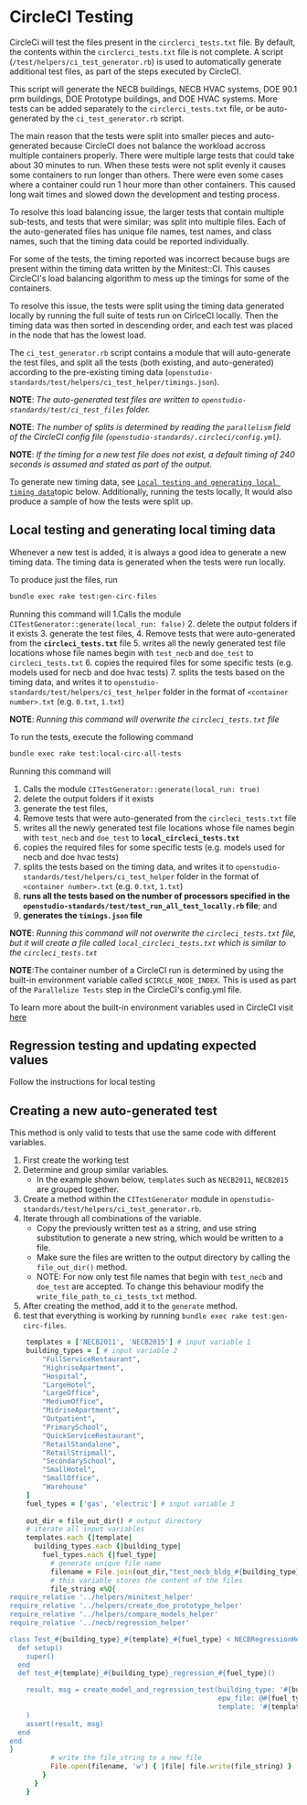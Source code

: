 # CircleCI Testing

CircleCi will test the files present in the `circlerci_tests.txt` file. By default, the contents within the `circlerci_tests.txt` file is not complete. A script (`/test/helpers/ci_test_generator.rb`) is used to automatically generate additional test files, as part of the steps executed by CircleCI. 

This script will generate the NECB buildings, NECB HVAC systems, DOE 90.1 prm buildings, DOE Prototype buildings, and DOE HVAC systems. More tests can be added separately to the `circlerci_tests.txt` file, or be auto-generated by the `ci_test_generator.rb` script. 

The main reason that the tests were split into smaller pieces and auto-generated because CircleCI does not balance the workload accross multiple containers properly. There were multiple large tests that could take about 30 minutes to run. When these tests were not split evenly it causes some containers to run longer than others. There were even some cases where a container could run 1 hour more than other containers. This caused long wait times and slowed down the development and testing process.

To resolve this load balancing issue, the larger tests that contain multiple sub-tests, and tests that were similar; was split into multiple files. Each of the auto-generated files has unique file names, test names, and class names, such that the timing data could be reported individually.

For some of the tests, the timing reported was incorrect because bugs are present within the timing data written by the Minitest::CI. This causes CircleCI's load balancing algorithm to mess up the timings for some of the containers. 

To resolve this issue, the tests were split using the timing data generated locally by running the full suite of tests run on CirlceCI locally. Then the timing data was then sorted in descending order, and each test was placed in the node that has the lowest load. 

The `ci_test_generator.rb` script contains a module that will auto-generate the test files, and split all the tests (both existing, and auto-generated) according to the pre-existing timing data (`openstudio-standards/test/helpers/ci_test_helper/timings.json`). 

__**NOTE**__: _The auto-generated test files are written to `openstudio-standards/test/ci_test_files` folder._

__**NOTE**__: _The number of splits is determined by reading the `parallelism` field of the CircleCI config file (`openstudio-standards/.circleci/config.yml`)._

__**NOTE**__: _If the timing for a new test file does not exist, a default timing of 240 seconds is assumed and stated as part of the output._

To generate new timing data, see [`Local testing and generating local timing data`](#local-testing-and-generating-local-timing-data)topic below. Additionally, running the tests locally, It would also produce a sample of how the tests were split up.


## Local testing and generating local timing data
Whenever a new test is added, it is always a good idea to generate a new timing data. The timing data is generated when the tests were run locally.

To produce just the files, run 
```bash
bundle exec rake test:gen-circ-files
```
Running this command will
1.Calls the module `CITestGenerator::generate(local_run: false)`
2. delete the output folders if it exists
3. generate the test files, 
4. Remove tests that were auto-generated from the __**`circleci_tests.txt`**__ file
5. writes all the newly generated test file locations whose file names begin with `test_necb` and `doe_test` to `circleci_tests.txt`
6. copies the required files for some specific tests (e.g. models used for necb and doe hvac tests)
7. splits the tests based on the timing data, and writes it to `openstudio-standards/test/helpers/ci_test_helper` folder in the format of `<container number>.txt` (e.g. `0.txt`, `1.txt`)

__**NOTE**__: _Running this command will overwrite the `circleci_tests.txt` file_

To run the tests, execute the following command
```bash
bundle exec rake test:local-circ-all-tests
```

Running this command will 
1. Calls the module `CITestGenerator::generate(local_run: true)`
2. delete the output folders if it exists
3. generate the test files, 
4. Remove tests that were auto-generated from the `circleci_tests.txt` file
5. writes all the newly generated test file locations whose file names begin with `test_necb` and `doe_test` to __**`local_circleci_tests.txt`**__
6. copies the required files for some specific tests (e.g. models used for necb and doe hvac tests)
7. splits the tests based on the timing data, and writes it to `openstudio-standards/test/helpers/ci_test_helper` folder in the format of `<container number>.txt` (e.g. `0.txt`, `1.txt`)
8. __runs all the tests based on the number of processors specified in the `openstudio-standards/test/test_run_all_test_locally.rb` file__; and
9. __generates the `timings.json` file__

__**NOTE**__: _Running this command will not overwrite the `circleci_tests.txt` file, but it will create a file called `local_circleci_tests.txt` which is similar to the `circleci_tests.txt`_

__**NOTE**__:The container number of a CircleCI run is determined by using the built-in environment variable called `$CIRCLE_NODE_INDEX`. This is used as part of the `Parallelize Tests` step in the CircleCI's config.yml file.

To learn more about the built-in environment variables used in CircleCI visit [here](https://circleci.com/docs/2.0/env-vars/#built-in-environment-variables)

## Regression testing and updating expected values
Follow the instructions for local testing

## Creating a new auto-generated test
This method is only valid to tests that use the same code with different variables.

1. First create the working test
2. Determine and group similar variables. 
    + In the example shown below, `templates` such as `NECB2011`, `NECB2015` are grouped together.
3. Create a method within the `CITestGenerator` module in `openstudio-standards/test/helpers/ci_test_generator.rb`.
4. Iterate through all combinations of the variable.
    + Copy the previously written test as a string, and use string substitution to generate a new string, which would be written to a file.
    + Make sure the files are written to the output directory by calling the `file_out_dir()` method.
    + NOTE: For now only test file names that begin with `test_necb` and `doe_test` are accepted. To change this behaviour modify the `write_file_path_to_ci_tests_txt` method.
5. After creating the method, add it to the `generate` method.
6. test that everything is working by running `bundle exec rake test:gen-circ-files`.

```ruby
    templates = ['NECB2011', 'NECB2015'] # input variable 1
    building_types = [ # input variable 2
        "FullServiceRestaurant",
        "HighriseApartment",
        "Hospital",
        "LargeHotel",
        "LargeOffice",
        "MediumOffice",
        "MidriseApartment",
        "Outpatient",
        "PrimarySchool",
        "QuickServiceRestaurant",
        "RetailStandalone",
        "RetailStripmall",
        "SecondarySchool",
        "SmallHotel",
        "SmallOffice",
        "Warehouse"
    ]
    fuel_types = ['gas', 'electric'] # input variable 3
    
    out_dir = file_out_dir() # output directory
    # iterate all input variables
    templates.each {|template|
      building_types.each {|building_type|
        fuel_types.each {|fuel_type|
          # generate unique file name
          filename = File.join(out_dir,"test_necb_bldg_#{building_type}_#{template}_#{fuel_type}.rb")
          # this variable stores the content of the files
          file_string =%Q{
require_relative '../helpers/minitest_helper'
require_relative '../helpers/create_doe_prototype_helper'
require_relative '../helpers/compare_models_helper'
require_relative '../necb/regression_helper'

class Test_#{building_type}_#{template}_#{fuel_type} < NECBRegressionHelper
  def setup()
    super()
  end
  def test_#{template}_#{building_type}_regression_#{fuel_type}()

    result, msg = create_model_and_regression_test(building_type: '#{building_type}',
                                                   epw_file: @#{fuel_type}_location,
                                                   template: '#{template}'
    )
    assert(result, msg)
  end
end
}
          # write the file_string to a new file
          File.open(filename, 'w') { |file| file.write(file_string) }
        }
      }
    }
```